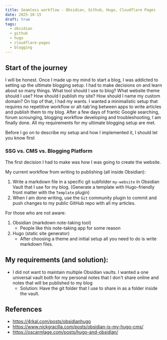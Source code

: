 ```yaml
---
title: Seamless workflow - Obsidian, Github, Hugo, Cloudflare Pages
date: 2025-10-15
draft: true
tags:
  - obsidian
  - github
  - hugo
  - cloudflare-pages
  - blogging
---
```


## Start of the journey

I will be honest. Once I made up my mind to start a blog, I was addicted to setting up the ultimate blogging setup. I had to make decisions on and learn about so many things. What tool should I use to blog? What website theme should I use? How should I publish my site?  How should I name my custom domain? On top of that, I had my wants. I wanted a minimalistic setup that requires no repetitive workflow or alt-tab'ing between apps to write articles and publish them to my blog. After a few days of frantic Google searching, forum scrounging, blogging workflow developing  and troubleshooting, I am finally done. All my requirements for my ultimate blogging setup are met.

Before I go on to describe my setup and how I implemented it, I should let you know first 

### SSG vs. CMS vs. Blogging Platform

The first decision I had to make was how I was going to create the website.

My current workflow from writing to publishing (all inside Obsidian):
1. Write a markdown file in a specific git subfolder `my-website` in Obsidian Vault that I use for my blog. (Generate a template with Hugo-friendly front matter with the `Template` plugin)
2. When I am done writing, use the `Git` community plugin to commit and push changes to my public GitHub repo with all my articles.

For those who are not aware:
1. Obsidian (markdown note-taking tool)
	- People like this note-taking app for some reason
2. Hugo (static site generator)
	- After choosing a theme and initial setup all you need to do is write markdown files.

My requirements (and solution):
- 
- I did not want to maintain multiple Obsidian vaults. I wanted a one universal vault both for my personal notes that I don't share online and notes that will be published to my blog
	- Solution: Have the git folder that I use to share in as a folder inside the vault.

## References
- https://4rkal.com/posts/obsidianhugo
- https://www.nickgracilla.com/posts/obsidian-is-my-hugo-cms/
- https://oscarmlage.com/posts/hugo-and-obsidian/